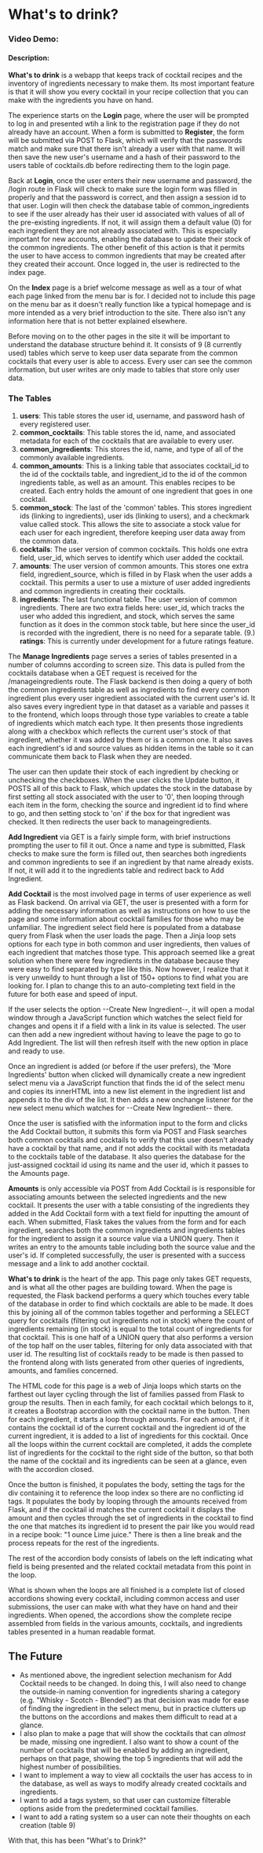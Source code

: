 # What's to drink?

### Video Demo: <URL TO GO HERE>

#### Description:

**What's to drink** is a webapp that keeps track of cocktail recipes and the inventory of ingredients necessary to make them. Its most important feature is that it will show you every cocktail in your recipe collection that you can make with the ingredients you have on hand.

The experience starts on the **Login** page, where the user will be prompted to log in and presented wtih a link to the registration page if they do not already have an account. When a form is submitted to **Register**, the form will be submitted via POST to Flask, which will verify that the passwords match and make sure that there isn't already a user with that name. It will then save the new user's username and a hash of their password to the users table of cocktails.db before redirecting them to the login page.

Back at **Login**, once the user enters their new username and password, the /login route in Flask will check to make sure the login form was filled in properly and that the password is correct, and then assign a session id to that user. Login will then check the database table of common_ingredients to see if the user already has their user id associated with values of all of the pre-existing ingredients. If not, it will assign them a default value (0) for each ingredient they are not already associated with. This is especially important for new accounts, enabling the database to update their stock of the common ingredients. The other benefit of this action is that it permits the user to have access to common ingredients that may be created after they created their account. Once logged in, the user is redirected to the index page.

On the **Index** page is a brief welcome message as well as a tour of what each page linked from the menu bar is for. I decided not to include this page on the menu bar as it doesn't really function like a typical homepage and is more intended as a very brief introduction to the site. There also isn't any information here that is not better explained elsewhere.

Before moving on to the other pages in the site it will be  important to understand the database structure behind it. It consists of 9 (8 currently used) tables which serve to keep user data separate from the common cocktails that every user is able to access. Every user can see the common information, but user writes are only made to tables that store only user data.

### The Tables

   1. **users**: This table stores the user id, username, and password hash of every registered user.
   2. **common_cocktails**: This table stores the id, name, and associated metadata for each of the cocktails that are available to every user.
   3. **common_ingredients**: This stores the id, name, and type of all of the commonly available ingredients.
   4. **common_amounts**: This is a linking table that associates cocktail_id to the id of the cocktails table, and ingredient_id to the id of the common ingredients table, as well as an amount. This enables recipes to be created. Each entry holds the amount of one ingredient that goes in one cocktail.
   5. **common_stock**: The last of the 'common' tables. This stores ingredient ids (linking to ingredients), user ids (linking to users), and a checkmark value called stock. This allows the site to associate a stock value for each user for each ingredient, therefore keeping user data away from the common data.
   6. **cocktails**: The user version of common cocktails. This holds one extra field, user_id, which serves to identify which user added the cocktail.
   7. **amounts**: The user version of common amounts. This stores one extra field, ingredient_source, which is filled in by Flask when the user adds a cocktail. This permits a user to use a mixture of user added ingredients and common ingredients in creating their cocktails.
   8. **ingredients**: The last functional table. The user version of common ingredients. There are two extra fields here: user_id, which tracks the user who added this ingredient, and stock, which serves the same function as it does in the common stock table, but here since the user_id is recorded with the ingredient, there is no need for a separate table.
   (9.) **ratings**: This is currently under development for a future ratings feature. 

The **Manage Ingredients** page serves a series of tables presented in a number of columns according to screen size. This data is pulled from the cocktails database when a GET request is received for the /manageingredients route. The Flask backend is then doing a query of both the common ingredients table as well as ingredients to find every common ingredient plus every user ingredient associated with the current user's id. It also saves every ingredient type in that dataset as a variable and passes it to the frontend, which loops through those type variables to create a table of ingredients which match each type. It then presents those ingredients along with a checkbox which reflects the current user's stock of that ingredient, whether it was added by them or is a common one. It also saves each ingredient's id and source values as hidden items in the table so it can communicate them back to Flask when they are needed.

The user can then update their stock of each ingredient by checking or unchecking the checkboxes. When the user clicks the Update button, it POSTS all of this back to Flask, which updates the stock in the database by first setting all stock associated with the user to '0', then looping through each item in the form, checking the source and ingredient id to find where to go, and then setting stock to 'on' if the box for that ingredient was checked. It then redirects the user back to manageingredients.

**Add Ingredient** via GET is a fairly simple form, with brief instructions prompting the user to fill it out. Once a name and type is submitted, Flask checks to make sure the form is filled out, then searches both ingredients and common ingredients to see if an ingredient by that name already exists. If not, it will add it to the ingredients table and redirect back to Add Ingredient.

**Add Cocktail** is the most involved page in terms of user experience as well as Flask backend. On arrival via GET, the user is presented with a form for adding the necessary information as well as instructions on how to use the page and some information about cocktail families for those who may be unfamiliar. The ingredient select field here is populated from a database query from Flask when the user loads the page. Then a Jinja loop sets options for each type in both common and user ingredients, then values of each ingredient that matches those type. This approach seemed like a great solution when there were few ingredients in the database because they were easy to find separated by type like this. Now however, I realize that it is very unweildy to hunt through a list of 150+ options to find what you are looking for. I plan to change this to an auto-completing text field in the future for both ease and speed of input.

If the user selects the option --Create New Ingredient--, it will open a modal window through a JavaScript function which watches the select field for changes and opens it if a field with a link in its value is selected. The user can then add a new ingredient without having to leave the page to go to Add Ingredient. The list will then refresh itself with the new option in place and ready to use.

Once an ingredient is added (or before if the user prefers), the 'More Ingredients' button when clicked will dynamically create a new ingredient select menu via a JavaScript function that finds the id of the select menu and copies its innerHTML into a new list element in the ingredient list and appends it to the div of the list. It then adds a new onchange listener for the new select menu which watches for --Create New Ingredient-- there.

Once the user is satisfied with the information input to the form and clicks the Add Cocktail button, it submits this form via POST and Flask searches both common cocktails and cocktails to verify that this user doesn't already have a cocktail by that name, and if not adds the cocktail with its metadata to the cocktails table of the database. It also queries the database for the just-assigned cocktail id using its name and the user id, which it passes to the Amounts page.

**Amounts** is only accessible via POST from Add Cocktail is is responsible for associating amounts between the selected ingredients and the new cocktail. It presents the user with a table consisting of the ingredients they added in the Add Cocktail form with a text field for inputting the amount of each. When submitted, Flask takes the values from the form and for each ingredient, searches both the common ingredients and ingredients tables for the ingredient to assign it a source value via a UNION query. Then it writes an entry to the amounts table including both the source value and the user's id. If completed successfully, the user is presented with a success message and a link to add another cocktail.

**What's to drink** is the heart of the app. This page only takes GET requests, and is what all the other pages are building toward. When the page is requested, the Flask backend performs a query which touches every table of the database in order to find which cocktails are able to be made. It does this by joining all of the common tables together and performing a SELECT query for cocktails (filtering out ingredients not in stock) where the count of ingredients remaining (in stock) is equal to the total count of ingredients for that cocktail. This is one half of a UNION query that also performs a version of the top half on the user tables, filtering for only data associated with that user id. The resulting list of cocktails ready to be made is then passed to the frontend along with lists generated from other queries of ingredients, amounts, and families concerned.

The HTML code for this page is a web of Jinja loops which starts on the farthest out layer cycling through the list of families passed from Flask to group the results. Then in each family, for each cocktail which belongs to it, it creates a Bootstrap accordion with the cocktail name in the button. Then for each ingredient, it starts a loop through amounts. For each amount, if it contains the cocktail id of the current cocktail and the ingredient id of the current ingredient, it is added to a list of ingredients for this cocktail. Once all the loops within the current cocktail are completed, it adds the complete list of ingredients for the cocktail to the right side of the button, so that both the name of the cocktail and its ingredients can be seen at a glance, even with the accordion closed.

Once the button is finished, it populates the body, setting the tags for the div containing it to reference the loop index so there are no conflicting id tags. It populates the body by looping through the amounts received from Flask, and if the cocktail id matches the current cocktail it displays the amount and then cycles through the set of ingredients in the cocktail to find the one that matches its ingredient id to present the pair like you would read in a recipe book: "1 ounce Lime juice." There is then a line break and the process repeats for the rest of the ingredients.

The rest of the accordion body consists of labels on the left indicating what field is being presented and the related cocktail metadata from this point in the loop.

What is shown when the loops are all finished is a complete list of closed accordions showing every cocktail, including common access and user submissions, the user can make with what they have on hand and their ingredients. When opened, the accordions show the complete recipe assembled from fields in the various amounts, cocktails, and ingredients tables presented in a human readable format.

## The Future

* As mentioned above, the ingredient selection mechanism for Add Cocktail needs to be changed. In doing this, I will also need to change the outside-in naming convention for ingredients sharing a category (e.g. "Whisky - Scotch - Blended") as that decision was made for ease of finding the ingredient in the select menu, but in practice clutters up the buttons on the accordions and makes them difficult to read at a glance.
* I also plan to make a page that will show the cocktails that can *almost* be made, missing one ingredient. I also want to show a count of the number of cocktails that will be enabled by adding an ingredient, perhaps on that page, showing the top 5 ingredients that will add the highest number of possibilities.
* I want to implement a way to view all cocktails the user has access to in the database, as well as ways to modify already created cocktails and ingredients.
* I want to add a tags system, so that user can customize filterable options aside from the predetermined cocktail families.
* I want to add a rating system so a user can note their thoughts on each creation (table 9)

With that, this has been "What's to Drink?"
